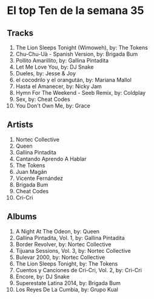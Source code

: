 # El top Ten de la semana 35

## Tracks
1. The Lion Sleeps Tonight (Wimoweh), by: The Tokens
1. Chu-Chu-Uà - Spanish Version, by: Brigada Bum
1. Pollito Amarillito, by: Gallina Pintadita
1. Let Me Love You, by: DJ Snake
1. Dueles, by: Jesse & Joy
1. el cocodrilo y el orangután, by: Mariana Mallol
1. Hasta el Amanecer, by: Nicky Jam
1. Hymn For The Weekend - Seeb Remix, by: Coldplay
1. Sex, by: Cheat Codes
1. You Don't Own Me, by: Grace

## Artists
1. Nortec Collective
1. Queen
1. Gallina Pintadita
1. Cantando Aprendo A Hablar
1. The Tokens
1. Juan Magán
1. Vicente Fernández
1. Brigada Bum
1. Cheat Codes
1. Cri-Cri

## Albums
1. A Night At The Odeon, by: Queen
1. Gallina Pintadita, Vol. 1, by: Gallina Pintadita
1. Border Revolver, by: Nortec Collective
1. Tijuana Sessions, Vol. 3, by: Nortec Collective
1. Bulevar 2000, by: Nortec Collective
1. The Lion Sleeps Tonight, by: The Tokens
1. Cuentos y Canciones de Cri-Cri, Vol. 2, by: Cri-Cri
1. Encore, by: DJ Snake
1. Superestate Latina 2014, by: Brigada Bum
1. Los Reyes De La Cumbia, by: Grupo Kual
